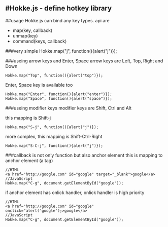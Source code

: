 #Hokke.js - define hotkey library
---
##usage
Hokke.js can bind any key types.
api are

 - map(key, callback)
 - unmap(key)
 - command(keys, callback)

###very simple
    Hokke.map("j", function(){alert("j")});

###useing arrow keys and Enter, Space
arrow keys are Left, Top, Right and Down

    Hokke.map("Top", function(){alert("top")});

Enter, Space key is available too

    Hokke.map("Enter", function(){alert("enter")});
    Hokke.map("Space", function(){alert("space")});

###useing modifier keys
modifier keys are Shift, Ctrl and Alt

this mapping is Shift-j 

    Hokke.map("S-j", function(){alert("j")});

more complex, this mapping is Shift-Ctrl-Right

    Hokke.map("S-C-j", function(){alert("j")});

###callback is not only function but also anchor element
this is mapping to anchor element (a tag)

    //HTML
    <a href="http://google.com" id="google" target="_blank">google</a>
    //JavaScript
    Hokke.map("C-g", document.getElementById("google"));

if anchor element has onlick handler, onlick handler is high priority

    //HTML
    <a href="http://google.com" id="google" onclick="alert('google');>google</a>
    //JavaScript
    Hokke.map("C-g", document.getElementById("google"));

